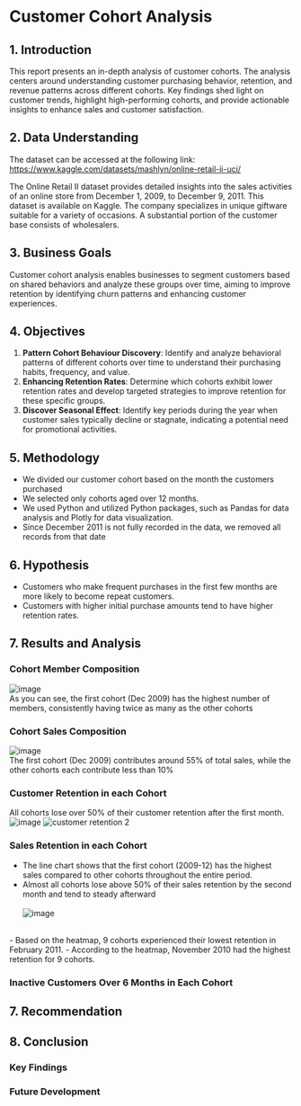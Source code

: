 # Customer Cohort Analysis

## 1. Introduction
This report presents an in-depth analysis of customer cohorts. The analysis centers around understanding customer purchasing behavior, retention, and revenue patterns across different cohorts. Key findings shed light on customer trends, highlight high-performing cohorts, and provide actionable insights to enhance sales and customer satisfaction.

## 2. Data Understanding
The dataset can be accessed at the following link: https://www.kaggle.com/datasets/mashlyn/online-retail-ii-uci/

The Online Retail II dataset provides detailed insights into the sales activities of an online store from December 1, 2009, to December 9, 2011. This dataset is available on Kaggle. The company specializes in unique giftware suitable for a variety of occasions. A substantial portion of the customer base consists of wholesalers. 

## 3. Business Goals
Customer cohort analysis enables businesses to segment customers based on shared behaviors and analyze these groups over time, aiming to improve retention by identifying churn patterns and enhancing customer experiences.

## 4. Objectives
1. **Pattern Cohort Behaviour Discovery**: Identify and analyze behavioral patterns of different cohorts over time to understand their purchasing habits, frequency, and value.
2. **Enhancing Retention Rates**: Determine which cohorts exhibit lower retention rates and develop targeted strategies to improve retention for these specific groups.
3. **Discover Seasonal Effect**: Identify key periods during the year when customer sales typically decline or stagnate, indicating a potential need for promotional activities.

## 5. Methodology
- We divided our customer cohort based on the month the customers purchased
- We selected only cohorts aged over 12 months.
- We used Python and utilized Python packages, such as Pandas for data analysis and Plotly for data visualization.
- Since December 2011 is not fully recorded in the data, we removed all records from that date

## 6. Hypothesis
- Customers who make frequent purchases in the first few months are more likely to become repeat customers.
- Customers with higher initial purchase amounts tend to have higher retention rates.

## 7. Results and Analysis
### Cohort Member Composition
![image](https://github.com/Agungvpzz/Customer-Cohort-Analysis/assets/48642326/08c59e6c-4f8c-4bd6-bc37-0b772cfc75ad)
<br>As you can see, the first cohort (Dec 2009) has the highest number of members, consistently having twice as many as the other cohorts

### Cohort Sales Composition
![image](https://github.com/Agungvpzz/Customer-Cohort-Analysis/assets/48642326/08312fc4-5c8c-4148-92a0-a119898f312e)
<br>The first cohort (Dec 2009) contributes around 55% of total sales, while the other cohorts each contribute less than 10%

### Customer Retention in each Cohort
All cohorts lose over 50% of their customer retention after the first month. <br>
![image](https://github.com/Agungvpzz/Customer-Cohort-Analysis/assets/48642326/8cb06b45-3fe5-4234-b806-ac7fba581de5)
![customer retention 2](https://github.com/Agungvpzz/Customer-Cohort-Analysis/assets/48642326/8d2a6430-ed01-4664-878d-891fd9ef3317)

### Sales Retention in each Cohort
- The line chart shows that the first cohort (2009-12) has the highest sales compared to other cohorts throughout the entire period.
- Almost all cohorts lose above 50% of their sales retention by the second month and tend to steady afterward <br><br>
![image](https://github.com/Agungvpzz/Customer-Cohort-Analysis/assets/48642326/16ac3eac-d133-4944-92bd-124990342027)

<br>
- Based on the heatmap, 9 cohorts experienced their lowest retention in February 2011.
- According to the heatmap, November 2010 had the highest retention for 9 cohorts.

### Inactive Customers Over 6 Months in Each Cohort


## 7. Recommendation

## 8. Conclusion

### Key Findings

### Future Development


